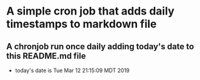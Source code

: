 A simple cron job that adds daily timestamps to markdown file
============================================================
## A chronjob run once daily adding today's date to this README.md file
* today's date is Tue Mar 12 21:15:09 MDT 2019
